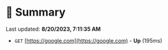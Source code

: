 # 📖 Summary
Last updated: **8/20/2023, 7:11:35 AM**

- `GET` [https://google.com](https://google.com) - **Up** (195ms)
